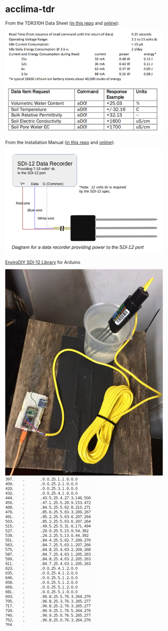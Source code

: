 # acclima-tdr

From the TDR310H Data Sheet ([in this repo](./references/TDR310H-Data_Sheet.pdf) and [online](https://acclima.com/prodlit/Acclima%20TDR310H%20Data%20Sheet.pdf)):


<img src="./img/electrical_stats.png">

<img src="./img/data_returned.png">

From the Installation Manual ([in this repo](./references/TDR-315-User-Manual.pdf) and [online](http://au.ictinternational.com/content/uploads/2017/04/TDR-315-User-Manual.pdf)): 

<img src="./img/wiring.png">

[EnviroDIY SDI-12 Library](https://github.com/EnviroDIY/Arduino-SDI-12) for Arduino

<img src="./img/acclima_bench.png">



<img src="./img/acclima_test_3.png">